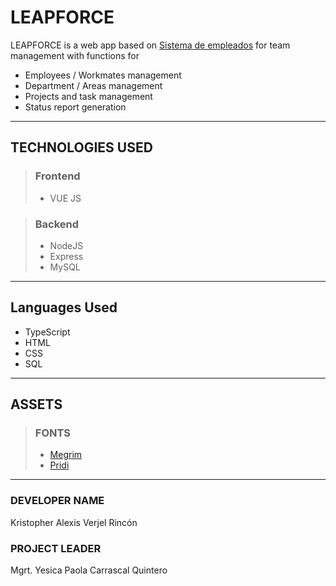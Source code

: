 # LEAPFORCE

LEAPFORCE is a web app based on [Sistema de empleados](https://github.com/KattoDev/SistemaDeEmpleados)
for team management with functions for

- Employees / Workmates management
- Department / Areas management
- Projects and task management
- Status report generation

---

## TECHNOLOGIES USED

> ### Frontend
>
> - VUE JS

> ### Backend
>
> - NodeJS
> - Express
> - MySQL

---

## Languages Used

- TypeScript
- HTML
- CSS
- SQL

---

## ASSETS

> ### FONTS
>
> - [Megrim](https://fonts.google.com/specimen/Megrim)
> - [Pridi](https://fonts.google.com/specimen/Pridi)

---

### DEVELOPER NAME

Kristopher Alexis Verjel Rincón

### PROJECT LEADER

Mgrt. Yesica Paola Carrascal Quintero
